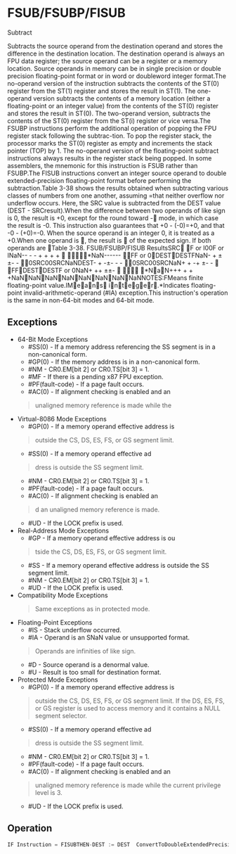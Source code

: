# FSUB/FSUBP/FISUB

Subtract

Subtracts the source operand from the destination operand and stores the difference in the destination location.
The destination operand is always an FPU data register; the source operand can be a register or a memory location.
Source operands in memory can be in single precision or double precision floating-point format or in word or doubleword integer format.The no-operand version of the instruction subtracts the contents of the ST(0) register from the ST(1) register and stores the result in ST(1).
The one-operand version subtracts the contents of a memory location (either a floating-point or an integer value) from the contents of the ST(0) register and stores the result in ST(0).
The two-operand version, subtracts the contents of the ST(0) register from the ST(i) register or vice versa.The FSUBP instructions perform the additional operation of popping the FPU register stack following the subtrac-tion.
To pop the register stack, the processor marks the ST(0) register as empty and increments the stack pointer (TOP) by 1.
The no-operand version of the floating-point subtract instructions always results in the register stack being popped.
In some assemblers, the mnemonic for this instruction is FSUB rather than FSUBP.The FISUB instructions convert an integer source operand to double extended-precision floating-point format before performing the subtraction.Table 3-38 shows the results obtained when subtracting various classes of numbers from one another, assuming   =that neither overflow nor underflow occurs.
Here, the SRC value is subtracted from the DEST value (DEST - SRCresult).When the difference between two operands of like sign is 0, the result is +0, except for the round toward - mode,     in which case the result is -0.
This instruction also guarantees that +0 - (-0)=+0, and that -0 - (+0)=-0.
When the source operand is an integer 0, it is treated as a +0.When one operand is , the result is  of the expected sign.
If both operands are Table 3-38.
 FSUB/FSUBP/FISUB ResultsSRC F or I00F or INaN-- - - + + + +   *NaN------    FF or 0DESTDESTFNaN- + ±±- - 0SRC00SRCNaNDEST- + -±- - - 0SRC00SRCNaN+ + -+ ±- -   FFDESTDESTF or 0NaN+ ++ ±±-   *NaN+++ + + +NaNNaNNaNNaNNaNNaNNaNNaNNOTES:FMeans finite floating-point value.IMeans integer.*Indicates floating-point invalid-arithmetic-operand (#IA) exception.This instruction's operation is the same in non-64-bit modes and 64-bit mode.

## Exceptions

- 64-Bit Mode Exceptions
  - #SS(0) - If a memory address referencing the SS segment is in a non-canonical form.
  - #GP(0) - If the memory address is in a non-canonical form.
  - #NM - CR0.EM[bit 2] or CR0.TS[bit 3] = 1.
  - #MF - If there is a pending x87 FPU exception.
  - #PF(fault-code) - If a page fault occurs.
  - #AC(0) - If alignment checking is enabled and an
  > unaligned memory reference is made while the 
- Virtual-8086 Mode Exceptions
  - #GP(0) - If a memory operand effective address is
  > outside the CS, DS, ES, FS, or GS segment limit.
  - #SS(0) - If a memory operand effective ad
  > dress is outside the SS segment limit.
  - #NM - CR0.EM[bit 2] or CR0.TS[bit 3] = 1.
  - #PF(fault-code) - If a page fault occurs.
  - #AC(0) - If alignment checking is enabled an
  > d an unaligned memory reference is made.
  - #UD - If the LOCK prefix is used.
- Real-Address Mode Exceptions
  - #GP - If a memory operand effective address is ou
  > tside the CS, DS, ES, FS, or GS segment limit.
  - #SS - If a memory operand effective address is outside the SS segment limit.
  - #NM - CR0.EM[bit 2] or CR0.TS[bit 3] = 1.
  - #UD - If the LOCK prefix is used.
- Compatibility Mode Exceptions
  > Same exceptions as in protected mode.
- Floating-Point Exceptions
  - #IS - Stack underflow occurred.
  - #IA - Operand is an SNaN value or unsupported format.
  > Operands are infinities of like sign.
  - #D - Source operand is a denormal value.
  - #U - Result is too small for destination format.
- Protected Mode Exceptions
  - #GP(0) - If a memory operand effective address is
  > outside the CS, DS, ES, FS, or GS segment limit.
  > If the DS, ES, FS, or GS register is used to access memory and it contains a NULL segment 
  > selector.
  - #SS(0) - If a memory operand effective ad
  > dress is outside the SS segment limit.
  - #NM - CR0.EM[bit 2] or CR0.TS[bit 3] = 1.
  - #PF(fault-code) - If a page fault occurs.
  - #AC(0) - If alignment checking is enabled and an
  > unaligned memory reference is made while the 
  > current privilege level is 3.
  - #UD - If the LOCK prefix is used.

## Operation

```C
IF Instruction = FISUBTHEN-DEST := DEST  ConvertToDoubleExtendedPrecisionFP(SRC);ELSE (* Source operand is floating-point value *)-DEST := DEST  SRC;FI;IF Instruction = FSUBP THEN PopRegisterStack;FI;FPU Flags AffectedC1Set to 0 if stack underflow occurred.Set if result was rounded up; cleared otherwise.C0, C2, C3 Undefined.
```
